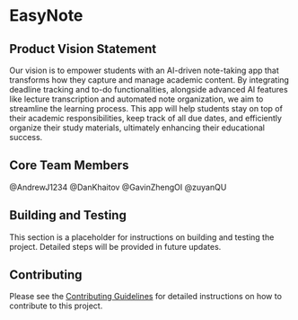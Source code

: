 # EasyNote

## Product Vision Statement

Our vision is to empower students with an AI-driven note-taking app that transforms how they capture and manage academic content. By integrating deadline tracking and to-do functionalities, alongside advanced AI features like lecture transcription and automated note organization, we aim to streamline the learning process. This app will help students stay on top of their academic responsibilities, keep track of all due dates, and efficiently organize their study materials, ultimately enhancing their educational success.

## Core Team Members

@AndrewJ1234 @DanKhaitov @GavinZhengOI @zuyanQU


## Building and Testing

This section is a placeholder for instructions on building and testing the project. Detailed steps will be provided in future updates.

## Contributing

Please see the [Contributing Guidelines](CONTRIBUTING.md) for detailed instructions on how to contribute to this project.

